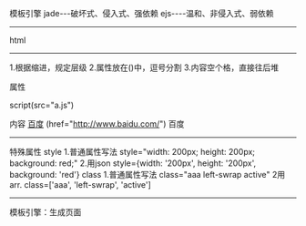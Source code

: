 模板引擎
jade---破坏式、侵入式、强依赖
ejs----温和、非侵入式、弱依赖

----------------------------------------------------------------

html
        <html></html>

----------------------------------------------------------------

1.根据缩进，规定层级
2.属性放在()中，逗号分割
3.内容空个格，直接往后堆

属性
<script src="a.js"></script>
script(src="a.js")

内容
<a href="http://www.baidu.com/">百度</a>
<a>(href="http://www.baidu.com/") 百度

----------------------------------------------------------------

特殊属性
style
1.普通属性写法
    style="width: 200px; height: 200px; background: red;"
2.用json
    style={width: '200px', height: '200px', background: 'red'}
class
1.普通属性写法
    class="aaa left-swrap active"
2用arr.
    class=['aaa', 'left-swrap', 'active']

----------------------------------------------------------------

模板引擎：生成页面

